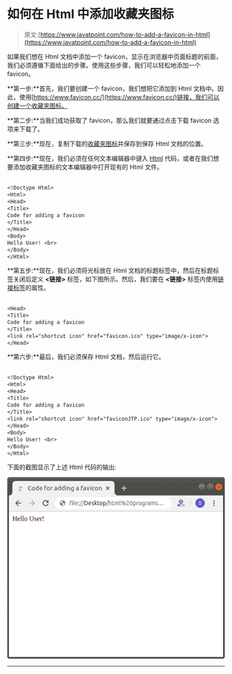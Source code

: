 # 如何在 Html 中添加收藏夹图标

> 原文:[https://www.javatpoint.com/how-to-add-a-favicon-in-html](https://www.javatpoint.com/how-to-add-a-favicon-in-html)

如果我们想在 Html 文档中添加一个 favicon，显示在浏览器中页面标题的前面，我们必须遵循下面给出的步骤。使用这些步骤，我们可以轻松地添加一个 favicon。

**第一步:**首先，我们要创建一个 favicon，我们想把它添加到 Html 文档中。因此，使用[https://www.favicon.cc/](https://www.favicon.cc/)链接，我们可以创建一个收藏夹图标。

**第二步:**当我们成功获取了 favicon，那么我们就要通过点击下载 favicon 选项来下载了。

**第三步:**现在，复制下载的[收藏夹图标](https://www.javatpoint.com/html-favicon)并保存到保存 Html 文档的位置。

**第四步:**现在，我们必须在任何文本编辑器中键入 [Html](https://www.javatpoint.com/html-tutorial) 代码，或者在我们想要添加收藏夹图标的文本编辑器中打开现有的 Html 文件。

```

<!Doctype Html>
<Html>   
<Head>    
<Title>   
Code for adding a favicon
</Title>
</Head>
<Body> 
Hello User! <br>
</Body>
</Html>

```

**第五步:**现在，我们必须将光标放在 Html 文档的标题标签中，然后在标题标签关闭后定义 **<链接>** 标签，如下图所示。然后，我们要在 **<链接>** 标签内使用[链接标签](https://www.javatpoint.com/html-link-tag)的属性。

```

<Head>    
<Title>   
Code for adding a favicon
</Title>
<link rel="shortcut icon" href="favicon.ico" type="image/x-icon">
</Head>

```

**第六步:**最后，我们必须保存 Html 文档，然后运行它。

```

<!Doctype Html>
<Html>   
<Head>    
<Title>   
Code for adding a favicon
</Title>
<link rel="shortcut icon" href="faviconJTP.ico" type="image/x-icon">
</Head>
<Body> 
Hello User! <br>
</Body>
</Html>

```

下面的截图显示了上述 Html 代码的输出:

![How to Add a Favicon in Html](img/90a7e53129bb1954154b1a5de471efbe.png)

* * *